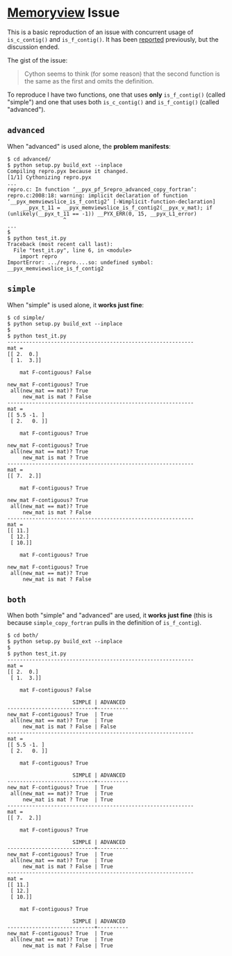 # [Memoryview][1] Issue

This is a basic reproduction of an issue with concurrent usage of
`is_c_contig()` and `is_f_contig()`. It has been [reported][2]
previously, but the discussion ended.

The gist of the issue:

> Cython seems to think (for some reason) that the second
> function is the same as the first and omits the definition.

To reproduce I have two functions, one that uses **only**
`is_f_contig()` (called "simple") and one that uses both
`is_c_contig()` and `is_f_contig()` (called "advanced").

## `advanced`

When "advanced" is used alone, the **problem manifests**:

```
$ cd advanced/
$ python setup.py build_ext --inplace
Compiling repro.pyx because it changed.
[1/1] Cythonizing repro.pyx
...
repro.c: In function ‘__pyx_pf_5repro_advanced_copy_fortran’:
repro.c:2008:18: warning: implicit declaration of function ‘__pyx_memviewslice_is_f_contig2’ [-Wimplicit-function-declaration]
     __pyx_t_11 = __pyx_memviewslice_is_f_contig2(__pyx_v_mat); if (unlikely(__pyx_t_11 == -1)) __PYX_ERR(0, 15, __pyx_L1_error)
                  ^
...
$
$ python test_it.py
Traceback (most recent call last):
  File "test_it.py", line 6, in <module>
    import repro
ImportError: .../repro....so: undefined symbol: __pyx_memviewslice_is_f_contig2
```

## `simple`

When "simple" is used alone, it **works just fine**:

```
$ cd simple/
$ python setup.py build_ext --inplace
$
$ python test_it.py
------------------------------------------------------------
mat =
[[ 2.  0.]
 [ 1.  3.]]

    mat F-contiguous? False

new_mat F-contiguous? True
 all(new_mat == mat)? True
     new_mat is mat ? False
------------------------------------------------------------
mat =
[[ 5.5 -1. ]
 [ 2.   0. ]]

    mat F-contiguous? True

new_mat F-contiguous? True
 all(new_mat == mat)? True
     new_mat is mat ? True
------------------------------------------------------------
mat =
[[ 7.  2.]]

    mat F-contiguous? True

new_mat F-contiguous? True
 all(new_mat == mat)? True
     new_mat is mat ? False
------------------------------------------------------------
mat =
[[ 11.]
 [ 12.]
 [ 10.]]

    mat F-contiguous? True

new_mat F-contiguous? True
 all(new_mat == mat)? True
     new_mat is mat ? False
```

## `both`

When both "simple" and "advanced" are used, it **works just fine**
(this is because `simple_copy_fortran` pulls in the definition
of `is_f_contig`).

```
$ cd both/
$ python setup.py build_ext --inplace
$
$ python test_it.py
------------------------------------------------------------
mat =
[[ 2.  0.]
 [ 1.  3.]]

    mat F-contiguous? False

                     SIMPLE | ADVANCED
----------------------------+----------
new_mat F-contiguous? True  | True
 all(new_mat == mat)? True  | True
     new_mat is mat ? False | False
------------------------------------------------------------
mat =
[[ 5.5 -1. ]
 [ 2.   0. ]]

    mat F-contiguous? True

                     SIMPLE | ADVANCED
----------------------------+----------
new_mat F-contiguous? True  | True
 all(new_mat == mat)? True  | True
     new_mat is mat ? True  | True
------------------------------------------------------------
mat =
[[ 7.  2.]]

    mat F-contiguous? True

                     SIMPLE | ADVANCED
----------------------------+----------
new_mat F-contiguous? True  | True
 all(new_mat == mat)? True  | True
     new_mat is mat ? False | True
------------------------------------------------------------
mat =
[[ 11.]
 [ 12.]
 [ 10.]]

    mat F-contiguous? True

                     SIMPLE | ADVANCED
----------------------------+----------
new_mat F-contiguous? True  | True
 all(new_mat == mat)? True  | True
     new_mat is mat ? False | True
```


[1]: http://cython.readthedocs.io/en/latest/src/userguide/memoryviews.html
[2]: https://mail.python.org/pipermail/cython-devel/2013-February/003345.html
